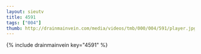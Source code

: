 ```yaml
--- 
layout: sieutv
title: 4591
tags: ["004"]
thumb: http://drainmainvein.com/media/videos/tmb/000/004/591/player.jpg
---
```

{% include drainmainvein key="4591" %} 
